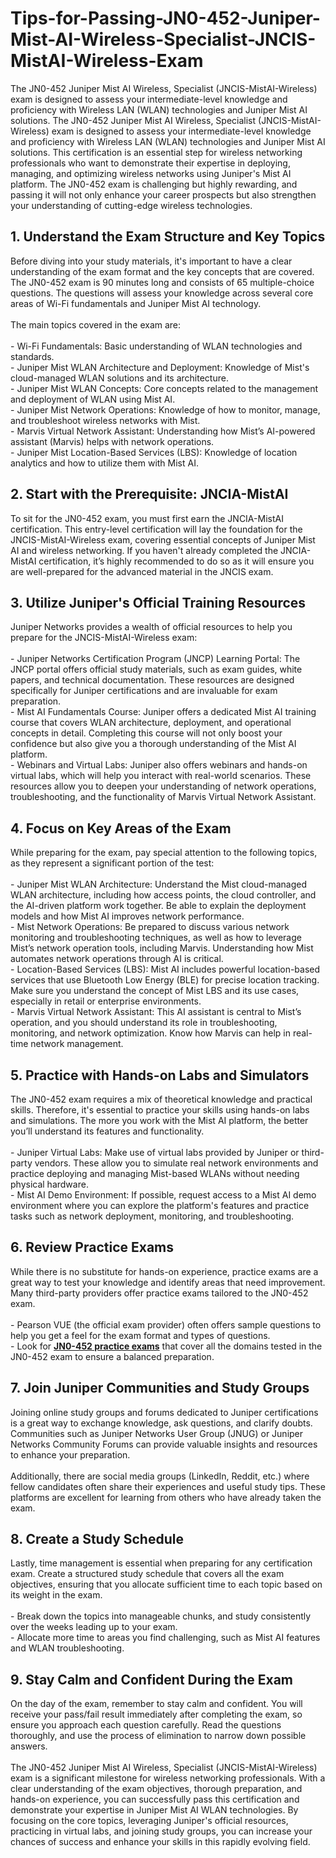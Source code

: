 # Tips-for-Passing-JN0-452-Juniper-Mist-AI-Wireless-Specialist-JNCIS-MistAI-Wireless-Exam
The JN0-452 Juniper Mist AI Wireless, Specialist (JNCIS-MistAI-Wireless) exam is designed to assess your intermediate-level knowledge and proficiency with Wireless LAN (WLAN) technologies and Juniper Mist AI solutions. 
The JN0-452 Juniper Mist AI Wireless, Specialist (JNCIS-MistAI-Wireless) exam is designed to assess your intermediate-level knowledge and proficiency with Wireless LAN (WLAN) technologies and Juniper Mist AI solutions. This certification is an essential step for wireless networking professionals who want to demonstrate their expertise in deploying, managing, and optimizing wireless networks using Juniper's Mist AI platform. The JN0-452 exam is challenging but highly rewarding, and passing it will not only enhance your career prospects but also strengthen your understanding of cutting-edge wireless technologies.&nbsp;<br />
<h2>
	1. Understand the Exam Structure and Key Topics
</h2>
Before diving into your study materials, it's important to have a clear understanding of the exam format and the key concepts that are covered. The JN0-452 exam is 90 minutes long and consists of 65 multiple-choice questions. The questions will assess your knowledge across several core areas of Wi-Fi fundamentals and Juniper Mist AI technology.<br />
<br />
The main topics covered in the exam are:<br />
<br />
- Wi-Fi Fundamentals: Basic understanding of WLAN technologies and standards.<br />
- Juniper Mist WLAN Architecture and Deployment: Knowledge of Mist's cloud-managed WLAN solutions and its architecture.<br />
- Juniper Mist WLAN Concepts: Core concepts related to the management and deployment of WLAN using Mist AI.<br />
- Juniper Mist Network Operations: Knowledge of how to monitor, manage, and troubleshoot wireless networks with Mist.<br />
- Marvis Virtual Network Assistant: Understanding how Mist’s AI-powered assistant (Marvis) helps with network operations.<br />
- Juniper Mist Location-Based Services (LBS): Knowledge of location analytics and how to utilize them with Mist AI.<br />
<h2>
	2. Start with the Prerequisite: JNCIA-MistAI
</h2>
To sit for the JN0-452 exam, you must first earn the JNCIA-MistAI certification. This entry-level certification will lay the foundation for the JNCIS-MistAI-Wireless exam, covering essential concepts of Juniper Mist AI and wireless networking. If you haven't already completed the JNCIA-MistAI certification, it’s highly recommended to do so as it will ensure you are well-prepared for the advanced material in the JNCIS exam.<br />
<h2>
	3. Utilize Juniper's Official Training Resources
</h2>
Juniper Networks provides a wealth of official resources to help you prepare for the JNCIS-MistAI-Wireless exam:<br />
<br />
- Juniper Networks Certification Program (JNCP) Learning Portal: The JNCP portal offers official study materials, such as exam guides, white papers, and technical documentation. These resources are designed specifically for Juniper certifications and are invaluable for exam preparation.<br />
- Mist AI Fundamentals Course: Juniper offers a dedicated Mist AI training course that covers WLAN architecture, deployment, and operational concepts in detail. Completing this course will not only boost your confidence but also give you a thorough understanding of the Mist AI platform.<br />
- Webinars and Virtual Labs: Juniper also offers webinars and hands-on virtual labs, which will help you interact with real-world scenarios. These resources allow you to deepen your understanding of network operations, troubleshooting, and the functionality of Marvis Virtual Network Assistant.<br />
<h2>
	4. Focus on Key Areas of the Exam
</h2>
While preparing for the exam, pay special attention to the following topics, as they represent a significant portion of the test:<br />
<br />
- Juniper Mist WLAN Architecture: Understand the Mist cloud-managed WLAN architecture, including how access points, the cloud controller, and the AI-driven platform work together. Be able to explain the deployment models and how Mist AI improves network performance.<br />
- Mist Network Operations: Be prepared to discuss various network monitoring and troubleshooting techniques, as well as how to leverage Mist’s network operation tools, including Marvis. Understanding how Mist automates network operations through AI is critical.<br />
- Location-Based Services (LBS): Mist AI includes powerful location-based services that use Bluetooth Low Energy (BLE) for precise location tracking. Make sure you understand the concept of Mist LBS and its use cases, especially in retail or enterprise environments.<br />
- Marvis Virtual Network Assistant: This AI assistant is central to Mist’s operation, and you should understand its role in troubleshooting, monitoring, and network optimization. Know how Marvis can help in real-time network management.<br />
<h2>
	5. Practice with Hands-on Labs and Simulators
</h2>
The JN0-452 exam requires a mix of theoretical knowledge and practical skills. Therefore, it's essential to practice your skills using hands-on labs and simulations. The more you work with the Mist AI platform, the better you’ll understand its features and functionality.<br />
<br />
- Juniper Virtual Labs: Make use of virtual labs provided by Juniper or third-party vendors. These allow you to simulate real network environments and practice deploying and managing Mist-based WLANs without needing physical hardware.<br />
- Mist AI Demo Environment: If possible, request access to a Mist AI demo environment where you can explore the platform's features and practice tasks such as network deployment, monitoring, and troubleshooting.<br />
<h2>
	6. Review Practice Exams
</h2>
While there is no substitute for hands-on experience, practice exams are a great way to test your knowledge and identify areas that need improvement. Many third-party providers offer practice exams tailored to the JN0-452 exam.<br />
<br />
- Pearson VUE (the official exam provider) often offers sample questions to help you get a feel for the exam format and types of questions.<br />
- Look for <strong><a href="https://www.certqueen.com/JN0-452.html" target="_blank">JN0-452 practice exams</a></strong> that cover all the domains tested in the JN0-452 exam to ensure a balanced preparation.<br />
<h2>
	7. Join Juniper Communities and Study Groups
</h2>
Joining online study groups and forums dedicated to Juniper certifications is a great way to exchange knowledge, ask questions, and clarify doubts. Communities such as Juniper Networks User Group (JNUG) or Juniper Networks Community Forums can provide valuable insights and resources to enhance your preparation.<br />
<br />
Additionally, there are social media groups (LinkedIn, Reddit, etc.) where fellow candidates often share their experiences and useful study tips. These platforms are excellent for learning from others who have already taken the exam.<br />
<h2>
	8. Create a Study Schedule
</h2>
Lastly, time management is essential when preparing for any certification exam. Create a structured study schedule that covers all the exam objectives, ensuring that you allocate sufficient time to each topic based on its weight in the exam.<br />
<br />
- Break down the topics into manageable chunks, and study consistently over the weeks leading up to your exam.<br />
- Allocate more time to areas you find challenging, such as Mist AI features and WLAN troubleshooting.<br />
<h2>
	9. Stay Calm and Confident During the Exam
</h2>
On the day of the exam, remember to stay calm and confident. You will receive your pass/fail result immediately after completing the exam, so ensure you approach each question carefully. Read the questions thoroughly, and use the process of elimination to narrow down possible answers.<br />
<br />
The JN0-452 Juniper Mist AI Wireless, Specialist (JNCIS-MistAI-Wireless) exam is a significant milestone for wireless networking professionals. With a clear understanding of the exam objectives, thorough preparation, and hands-on experience, you can successfully pass this certification and demonstrate your expertise in Juniper Mist AI WLAN technologies. By focusing on the core topics, leveraging Juniper's official resources, practicing in virtual labs, and joining study groups, you can increase your chances of success and enhance your skills in this rapidly evolving field.&nbsp;<br />
<br />
